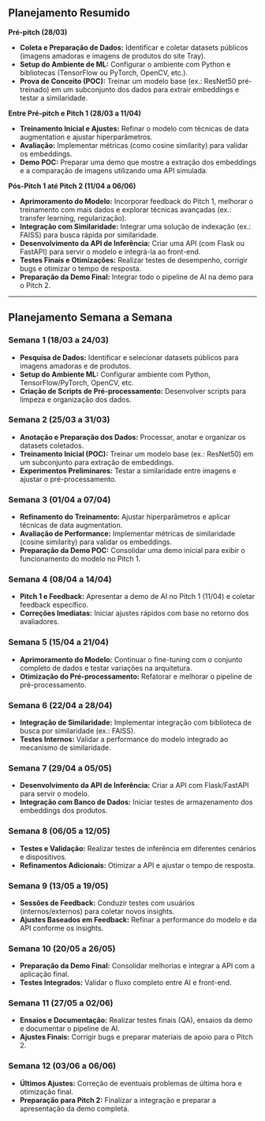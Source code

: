 ## Planejamento Resumido

**Pré-pitch (28/03)**

- **Coleta e Preparação de Dados:** Identificar e coletar datasets públicos (imagens amadoras e imagens de produtos do site Tray).
- **Setup do Ambiente de ML:** Configurar o ambiente com Python e bibliotecas (TensorFlow ou PyTorch, OpenCV, etc.).
- **Prova de Conceito (POC):** Treinar um modelo base (ex.: ResNet50 pré-treinado) em um subconjunto dos dados para extrair embeddings e testar a similaridade.

**Entre Pré-pitch e Pitch 1 (28/03 a 11/04)**

- **Treinamento Inicial e Ajustes:** Refinar o modelo com técnicas de data augmentation e ajustar hiperparâmetros.
- **Avaliação:** Implementar métricas (como cosine similarity) para validar os embeddings.
- **Demo POC:** Preparar uma demo que mostre a extração dos embeddings e a comparação de imagens utilizando uma API simulada.

**Pós-Pitch 1 até Pitch 2 (11/04 a 06/06)**

- **Aprimoramento do Modelo:** Incorporar feedback do Pitch 1, melhorar o treinamento com mais dados e explorar técnicas avançadas (ex.: transfer learning, regularização).
- **Integração com Similaridade:** Integrar uma solução de indexação (ex.: FAISS) para busca rápida por similaridade.
- **Desenvolvimento da API de Inferência:** Criar uma API (com Flask ou FastAPI) para servir o modelo e integrá-la ao front-end.
- **Testes Finais e Otimizações:** Realizar testes de desempenho, corrigir bugs e otimizar o tempo de resposta.
- **Preparação da Demo Final:** Integrar todo o pipeline de AI na demo para o Pitch 2.

---

## Planejamento Semana a Semana

### Semana 1 (18/03 a 24/03)

- **Pesquisa de Dados:** Identificar e selecionar datasets públicos para imagens amadoras e de produtos.
- **Setup do Ambiente ML:** Configurar ambiente com Python, TensorFlow/PyTorch, OpenCV, etc.
- **Criação de Scripts de Pré-processamento:** Desenvolver scripts para limpeza e organização dos dados.

### Semana 2 (25/03 a 31/03)

- **Anotação e Preparação dos Dados:** Processar, anotar e organizar os datasets coletados.
- **Treinamento Inicial (POC):** Treinar um modelo base (ex.: ResNet50) em um subconjunto para extração de embeddings.
- **Experimentos Preliminares:** Testar a similaridade entre imagens e ajustar o pré-processamento.

### Semana 3 (01/04 a 07/04)

- **Refinamento do Treinamento:** Ajustar hiperparâmetros e aplicar técnicas de data augmentation.
- **Avaliação de Performance:** Implementar métricas de similaridade (cosine similarity) para validar os embeddings.
- **Preparação da Demo POC:** Consolidar uma demo inicial para exibir o funcionamento do modelo no Pitch 1.

### Semana 4 (08/04 a 14/04)

- **Pitch 1 e Feedback:** Apresentar a demo de AI no Pitch 1 (11/04) e coletar feedback específico.
- **Correções Imediatas:** Iniciar ajustes rápidos com base no retorno dos avaliadores.

### Semana 5 (15/04 a 21/04)

- **Aprimoramento do Modelo:** Continuar o fine-tuning com o conjunto completo de dados e testar variações na arquitetura.
- **Otimização do Pré-processamento:** Refatorar e melhorar o pipeline de pré-processamento.

### Semana 6 (22/04 a 28/04)

- **Integração de Similaridade:** Implementar integração com biblioteca de busca por similaridade (ex.: FAISS).
- **Testes Internos:** Validar a performance do modelo integrado ao mecanismo de similaridade.

### Semana 7 (29/04 a 05/05)

- **Desenvolvimento da API de Inferência:** Criar a API com Flask/FastAPI para servir o modelo.
- **Integração com Banco de Dados:** Iniciar testes de armazenamento dos embeddings dos produtos.

### Semana 8 (06/05 a 12/05)

- **Testes e Validação:** Realizar testes de inferência em diferentes cenários e dispositivos.
- **Refinamentos Adicionais:** Otimizar a API e ajustar o tempo de resposta.

### Semana 9 (13/05 a 19/05)

- **Sessões de Feedback:** Conduzir testes com usuários (internos/externos) para coletar novos insights.
- **Ajustes Baseados em Feedback:** Refinar a performance do modelo e da API conforme os insights.

### Semana 10 (20/05 a 26/05)

- **Preparação da Demo Final:** Consolidar melhorias e integrar a API com a aplicação final.
- **Testes Integrados:** Validar o fluxo completo entre AI e front-end.

### Semana 11 (27/05 a 02/06)

- **Ensaios e Documentação:** Realizar testes finais (QA), ensaios da demo e documentar o pipeline de AI.
- **Ajustes Finais:** Corrigir bugs e preparar materiais de apoio para o Pitch 2.

### Semana 12 (03/06 a 06/06)

- **Últimos Ajustes:** Correção de eventuais problemas de última hora e otimização final.
- **Preparação para Pitch 2:** Finalizar a integração e preparar a apresentação da demo completa.